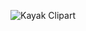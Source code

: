 ![Kayak Clipart](https://user-images.githubusercontent.com/102535450/160684508-48af8b12-c1fc-44bd-bc19-f469b9a5c8e5.jpg)
